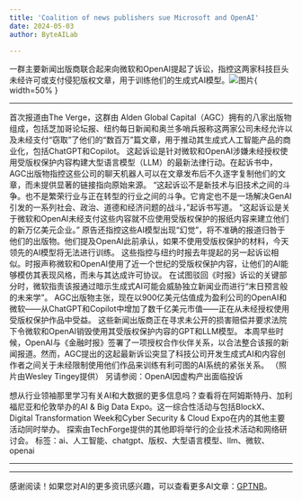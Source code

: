 ```yaml
---
title: 'Coalition of news publishers sue Microsoft and OpenAI'
date: 2024-05-03
author: ByteAILab

---
```


一群主要新闻出版商联合起来向微软和OpenAI提起了诉讼，指控这两家科技巨头未经许可或支付侵犯版权文章，用于训练他们的生成式AI模型。![图片](https://www.artificialintelligence-news.com/wp-content/uploads/sites/9/2024/05/microsoft-openai-copyright-lawsuit-infringement-chatgpt-llm-large-language-model-artificial-intelligence-training.jpg){ width=50% }

---

首次报道由The Verge，这群由 Alden Global Capital（AGC）拥有的八家出版物组成，包括芝加哥论坛报、纽约每日新闻和奥兰多哨兵报称这两家公司未经允许以及未经支付“窃取”了他们的“数百万”篇文章，用于推动其生成式人工智能产品的商业化，包括ChatGPT和Copilot。
这起诉讼是针对微软和OpenAI涉嫌未经授权使用受版权保护内容构建大型语言模型（LLM）的最新法律行动。在起诉书中，AGC出版物指控这些公司的聊天机器人可以在文章发布后不久逐字复制他们的文章，而未提供显著的链接指向原始来源。
“这起诉讼不是新技术与旧技术之间的斗争。也不是繁荣行业与正在转型的行业之间的斗争。它肯定也不是一场解决GenAI引发的一系列社会、政治、道德和经济问题的战斗，”起诉书写道。
“这起诉讼是关于微软和OpenAI未经支付这些内容就不应使用受版权保护的报纸内容来建立他们的新万亿美元企业。”
原告还指控这些AI模型出现“幻觉”，将不准确的报道归咎于他们的出版物。他们提及OpenAI此前承认，如果不使用受版权保护的材料，今天领先的AI模型将无法进行训练。
这些指控与纽约时报去年提起的另一起诉讼相似。时报声称微软和OpenAI使用了近一个世纪的受版权保护内容，让他们的AI能够模仿其表现风格，而未与其达成许可协议。
在试图驳回《时报》诉讼的关键部分时，微软指责该报通过暗示生成式AI可能会威胁独立新闻业而进行“末日预言般的未来学”。
AGC出版物主张，现在以900亿美元估值成为盈利公司的OpenAI和微软——从ChatGPT和Copilot中增加了数千亿美元市值——正在从未经授权使用受版权保护作品中受益。
这些新闻出版商正在寻求未公开的损害赔偿并要求法院下令微软和OpenAI销毁使用其受版权保护内容的GPT和LLM模型。
本周早些时候，OpenAI与《金融时报》签署了一项授权合作伙伴关系，以合法整合该报的新闻报道。然而，AGC提出的这起最新诉讼突显了科技公司开发生成式AI和内容创作者之间关于未经限制使用他们作品来训练有利可图的AI系统的紧张关系。
（照片由Wesley Tingey提供）
另请参阅：OpenAI因虚构产出面临投诉

想从行业领袖那里学习有关AI和大数据的更多信息吗？查看将在阿姆斯特丹、加利福尼亚和伦敦举办的AI & Big Data Expo。这一综合性活动与包括BlockX、Digital Transformation Week和Cyber Security & Cloud Expo在内的其他主要活动同时举办。
探索由TechForge提供的其他即将举行的企业技术活动和网络研讨会。
标签：ai、人工智能、chatgpt、版权、大型语言模型、llm、微软、openai

---
---
感谢阅读！如果您对AI的更多资讯感兴趣，可以查看更多AI文章：[GPTNB](https://gptnb.com)。